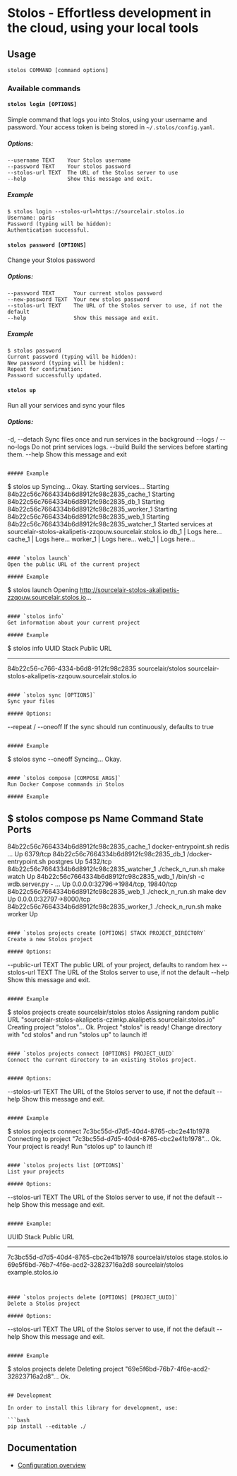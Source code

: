 # Stolos - Effortless development in the cloud, using your local tools

## Usage

```bash
stolos COMMAND [command options]
```

### Available commands

#### `stolos login [OPTIONS]`
Simple command that logs you into Stolos, using your username and password. Your access token is being stored in `~/.stolos/config.yaml`.

##### Options:
```
--username TEXT    Your Stolos username
--password TEXT    Your stolos password
--stolos-url TEXT  The URL of the Stolos server to use
--help             Show this message and exit.
```

##### Example
```
$ stolos login --stolos-url=https://sourcelair.stolos.io
Username: paris
Password (typing will be hidden):
Authentication successful.
```

#### `stolos password [OPTIONS]`
Change your Stolos password

##### Options:
```
--password TEXT      Your current stolos password
--new-password TEXT  Your new stolos password
--stolos-url TEXT    The URL of the Stolos server to use, if not the default
--help               Show this message and exit.
```

##### Example
```
$ stolos password
Current password (typing will be hidden):
New password (typing will be hidden):
Repeat for confirmation:
Password successfully updated.
```

#### `stolos up`
Run all your services and sync your files

##### Options:                                                                                                                                                                  
-d, --detach        Sync files once and run services in the background
--logs / --no-logs  Do not print services logs.
--build             Build the services before starting them.
--help              Show this message and exit
```

##### Example
```
$ stolos up
Syncing...
Okay.
Starting services...
Starting 84b22c56c7664334b6d8912fc98c2835_cache_1
Starting 84b22c56c7664334b6d8912fc98c2835_db_1
Starting 84b22c56c7664334b6d8912fc98c2835_worker_1
Starting 84b22c56c7664334b6d8912fc98c2835_web_1
Starting 84b22c56c7664334b6d8912fc98c2835_watcher_1
Started services at sourcelair-stolos-akalipetis-zzqouw.sourcelair.stolos.io
db_1       | Logs here...
cache_1    | Logs here...
worker_1   | Logs here...
web_1      | Logs here...
```

#### `stolos launch`
Open the public URL of the current project

##### Example
```
$ stolos launch
Opening http://sourcelair-stolos-akalipetis-zzqouw.sourcelair.stolos.io...
```

#### `stolos info`
Get information about your current project

##### Example
```
$ stolos info
UUID                                  Stack              Public URL
------------------------------------  -----------------  --------------------------------------------------------
84b22c56-c766-4334-b6d8-912fc98c2835  sourcelair/stolos  sourcelair-stolos-akalipetis-zzqouw.sourcelair.stolos.io
```

#### `stolos sync [OPTIONS]`
Sync your files

##### Options:
```
  --repeat / --oneoff  If the sync should run continuously, defaults to true
```

##### Example
```
$ stolos sync --oneoff
Syncing...
Okay.
```

#### `stolos compose [COMPOSE_ARGS]`
Run Docker Compose commands in Stolos

##### Example
```
$ stolos compose ps
                   Name                                 Command               State                 Ports
------------------------------------------------------------------------------------------------------------------------
84b22c56c7664334b6d8912fc98c2835_cache_1     docker-entrypoint.sh redis ...   Up      6379/tcp
84b22c56c7664334b6d8912fc98c2835_db_1        /docker-entrypoint.sh postgres   Up      5432/tcp
84b22c56c7664334b6d8912fc98c2835_watcher_1   ./check_n_run.sh make watch      Up
84b22c56c7664334b6d8912fc98c2835_wdb_1       /bin/sh -c wdb.server.py - ...   Up      0.0.0.0:32796->1984/tcp, 19840/tcp
84b22c56c7664334b6d8912fc98c2835_web_1       ./check_n_run.sh make dev        Up      0.0.0.0:32797->8000/tcp
84b22c56c7664334b6d8912fc98c2835_worker_1    ./check_n_run.sh make worker     Up
```

#### `stolos projects create [OPTIONS] STACK PROJECT_DIRECTORY`
Create a new Stolos project

##### Options:
```
  --public-url TEXT  The public URL of your project, defaults to random hex
  --stolos-url TEXT  The URL of the Stolos server to use, if not the default
  --help             Show this message and exit.
```

##### Example
```
$ stolos projects create sourcelair/stolos stolos
Assigning random public URL "sourcelair-stolos-akalipetis-czimkp.akalipetis.sourcelair.stolos.io"
Creating project "stolos"...		Ok.
Project "stolos" is ready! Change directory with "cd stolos" and run "stolos up" to launch it!
```

#### `stolos projects connect [OPTIONS] PROJECT_UUID`
Connect the current directory to an existing Stolos project.


##### Options:
```
--stolos-url TEXT  The URL of the Stolos server to use, if not the default
--help             Show this message and exit.
```

##### Example
```
$ stolos projects connect 7c3bc55d-d7d5-40d4-8765-cbc2e41b1978
Connecting to project "7c3bc55d-d7d5-40d4-8765-cbc2e41b1978"...		Ok.
Your project is ready! Run "stolos up" to launch it!
```

#### `stolos projects list [OPTIONS]`
List your projects

##### Options:
```
--stolos-url TEXT  The URL of the Stolos server to use, if not the default
--help             Show this message and exit.
```

##### Example:
```
UUID                                  Stack              Public URL
------------------------------------  -----------------  -------------
7c3bc55d-d7d5-40d4-8765-cbc2e41b1978  sourcelair/stolos  stage.stolos.io
69e5f6bd-76b7-4f6e-acd2-32823716a2d8  sourcelair/stolos  example.stolos.io
```


#### `stolos projects delete [OPTIONS] [PROJECT_UUID]`
Delete a Stolos project

##### Options:
```
--stolos-url TEXT    The URL of the Stolos server to use, if not the default
--help               Show this message and exit.
```

##### Example
```
$ stolos projects delete
Deleting project "69e5f6bd-76b7-4f6e-acd2-32823716a2d8"...		Ok.
```

## Development

In order to install this library for development, use:

```bash
pip install --editable ./
```

## Documentation

* [Configuration overview](docs/configuration.md)
